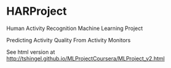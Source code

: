 HARProject
==========
Human Activity Recognition Machine Learning Project

Predicting Activity Quality From Activity Monitors

See html version at http://tshingel.github.io/MLProjectCoursera/MLProject_v2.html
